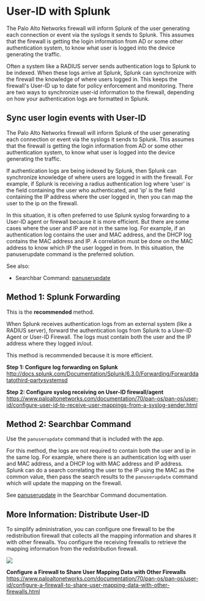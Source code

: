 User-ID with Splunk
===================

The Palo Alto Networks firewall will inform Splunk of the user generating each connection or event via the syslogs it sends to Splunk. This assumes that the firewall is getting the login information from AD or some other authentication system, to know what user is logged into the device generating the traffic.

Often a system like a RADIUS server sends authentication logs to Splunk to be indexed. When these logs arrive at Splunk, Splunk can synchronize with the firewall the knowledge of where users logged in. This keeps the firewall's User-ID up to date for policy enforcement and monitoring. There are two ways to synchronize user-id information to the firewall, depending on how your authentication logs are formatted in Splunk.

Sync user login events with User-ID
-----------------------------------

The Palo Alto Networks firewall will inform Splunk of the user generating each connection or event via the syslogs it sends to Splunk. This assumes that the firewall is getting the login information from AD or some other authentication system, to know what user is logged into the device generating the traffic.

If authentication logs are being indexed by Splunk, then Splunk can synchronize knowledge of where users are logged in with the firewall. For example, if Splunk is receiving a radius authentication log where 'user' is the field containing the user who authenticated, and 'ip' is the field containing the IP address where the user logged in, then you can map the user to the ip on the firewall.

In this situation, it is often preferred to use Splunk syslog forwarding to a User-ID agent or firewall because it is more efficient. But there are some cases where the user and IP are not in the same log. For example, if an authentication log contains the user and MAC address, and the DHCP log contains the MAC address and IP. A correlation must be done on the MAC address to know which IP the user logged in from. In this situation, the panuserupdate command is the preferred solution.

See also:  
-   Searchbar Command: [panuserupdate](commands.md#panuserupdate)

Method 1: Splunk Forwarding
---------------------------

This is the **recommended** method.

When Splunk receives authentication logs from an external system (like a RADIUS server), forward the authentication logs from Splunk to a User-ID Agent or User-ID Firewall. The logs must contain both the user and the IP address where they logged in/out.

This method is recommended because it is more efficient.

**Step 1: Configure log forwarding on Splunk** <http://docs.splunk.com/Documentation/Splunk/6.3.0/Forwarding/Forwarddatatothird-partysystemsd>

**Step 2: Configure syslog receiving on User-ID firewall/agent** <https://www.paloaltonetworks.com/documentation/70/pan-os/pan-os/user-id/configure-user-id-to-receive-user-mappings-from-a-syslog-sender.html>

Method 2: Searchbar Command
---------------------------

Use the `panuserupdate` command that is included with the app.

For this method, the logs are not required to contain both the user and ip in the same log. For example, where there is an authentication log with user and MAC address, and a DHCP log with MAC address and IP address. Splunk can do a search correlating the user to the IP using the MAC as the common value, then pass the search results to the `panuserupdate` command which will update the mapping on the firewall.

See [panuserupdate](commands.md#panuserupdate) in the Searchbar Command documentation.

More Information: Distribute User-ID
------------------

To simplify administration, you can configure one firewall to be the redistribution firewall that collects all the mapping information and shares it with other firewalls. You configure the receiving firewalls to retrieve the mapping information from the redistribution firewall.

![](/splunk/img/userid_distribution.png)

**Configure a Firewall to Share User Mapping Data with Other Firewalls** <https://www.paloaltonetworks.com/documentation/70/pan-os/pan-os/user-id/configure-a-firewall-to-share-user-mapping-data-with-other-firewalls.html>